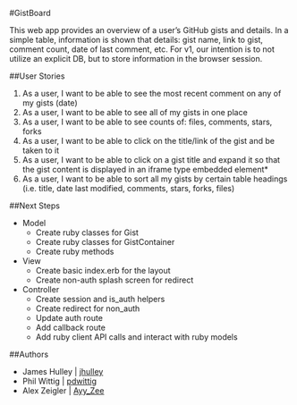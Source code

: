 #GistBoard

This web app provides an overview of a user’s GitHub gists and details. In a simple table, information is shown that details: gist name, link to gist, comment count, date of last comment, etc. For v1, our intention is to not utilize an explicit DB, but to store information in the browser session.


##User Stories
1. As a user, I want to be able to see the most recent comment on any of my gists (date)
2. As a user, I want to be able to see all of my gists in one place
3. As a user, I want to be able to see counts of: files, comments, stars, forks
4. As a user, I want to be able to click on the title/link of the gist and be taken to it
5. As a user, I want to be able to click on a gist title and expand it so that the gist content is displayed in an iframe type embedded element*
6. As a user, I want to be able to sort all my gists by certain table headings (i.e. title, date last modified, comments, stars, forks, files)


##Next Steps
* Model
	* Create ruby classes for Gist
	* Create ruby classes for GistContainer
	* Create ruby methods
* View
	* Create basic index.erb for the layout
	* Create non-auth splash screen for redirect
* Controller
	* Create session and is_auth helpers
	* Create redirect for non_auth
	* Update auth route
	* Add callback route
	* Add ruby client API calls and interact with ruby models


##Authors
* James Hulley | [jhulley](https://github.com/jhulley)
* Phil Wittig | [pdwittig](https://github.com/pdwittig)
* Alex Zeigler | [Ayy_Zee](https://github.com/Ayyzee)
